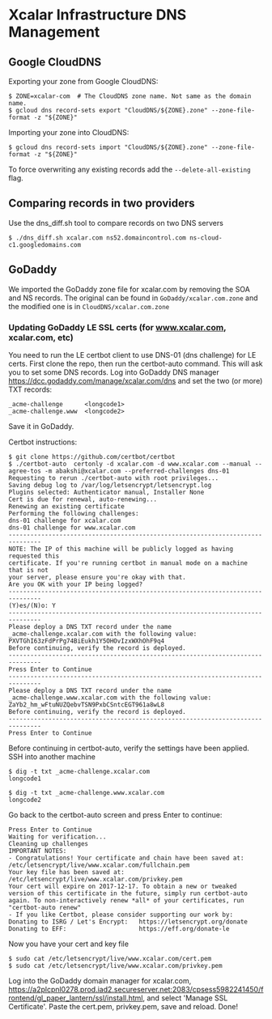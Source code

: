 # Xcalar Infrastructure DNS Management


## Google CloudDNS

Exporting your zone from Google CloudDNS:

    $ ZONE=xcalar-com  # The CloudDNS zone name. Not same as the domain name.
    $ gcloud dns record-sets export "CloudDNS/${ZONE}.zone" --zone-file-format -z "${ZONE}"


Importing your zone into CloudDNS:

    $ gcloud dns record-sets import "CloudDNS/${ZONE}.zone" --zone-file-format -z "${ZONE}"

To force overwriting any existing records add the `--delete-all-existing` flag.

## Comparing records in two providers

Use the dns_diff.sh tool to compare records on two DNS servers

    $ ./dns_diff.sh xcalar.com ns52.domaincontrol.com ns-cloud-c1.googledomains.com

## GoDaddy

We imported the GoDaddy zone file for xcalar.com by removing the SOA and NS records. The original
can be found in `GoDaddy/xcalar.com.zone` and the modified one is in `CloudDNS/xcalar.com.zone`

### Updating GoDaddy LE SSL certs (for www.xcalar.com, xcalar.com, etc)

You need to run the LE certbot client to use DNS-01 (dns challenge) for LE certs. First clone the
repo, then run the certbot-auto command. This will ask you to set some DNS records. Log into GoDaddy
DNS manager https://dcc.godaddy.com/manage/xcalar.com/dns and set the two (or more) TXT records:

    _acme-challenge      <longcode1>
    _acme-challenge.www  <longcode2>

Save it in GoDaddy.

Certbot instructions:

    $ git clone https://github.com/certbot/certbot
    $ ./certbot-auto  certonly -d xcalar.com -d www.xcalar.com --manual --agree-tos -m abakshi@xcalar.com --preferred-challenges dns-01
    Requesting to rerun ./certbot-auto with root privileges...
    Saving debug log to /var/log/letsencrypt/letsencrypt.log
    Plugins selected: Authenticator manual, Installer None
    Cert is due for renewal, auto-renewing...
    Renewing an existing certificate
    Performing the following challenges:
    dns-01 challenge for xcalar.com
    dns-01 challenge for www.xcalar.com
    -------------------------------------------------------------------------------
    NOTE: The IP of this machine will be publicly logged as having requested this
    certificate. If you're running certbot in manual mode on a machine that is not
    your server, please ensure you're okay with that.
    Are you OK with your IP being logged?
    -------------------------------------------------------------------------------
    (Y)es/(N)o: Y
    -------------------------------------------------------------------------------
    Please deploy a DNS TXT record under the name
    _acme-challenge.xcalar.com with the following value:
    PXVTGhI63zFdPrPg74BiEukh1Y5OHOvIzxWXhOhF9q4
    Before continuing, verify the record is deployed.
    -------------------------------------------------------------------------------
    Press Enter to Continue
    -------------------------------------------------------------------------------
    Please deploy a DNS TXT record under the name
    _acme-challenge.www.xcalar.com with the following value:
    ZaYb2_hm_wFtuNUZQebvTSN9PxbCSntcEGT961a8wL8
    Before continuing, verify the record is deployed.
    -------------------------------------------------------------------------------
    Press Enter to Continue

Before continuing in certbot-auto, verify the settings have been applied. SSH
into another machine

    $ dig -t txt _acme-challenge.xcalar.com
    longcode1

    $ dig -t txt _acme-challenge.www.xcalar.com
    longcode2


Go back to the certbot-auto screen and press Enter to continue:

    Press Enter to Continue
    Waiting for verification...
    Cleaning up challenges
    IMPORTANT NOTES:
    - Congratulations! Your certificate and chain have been saved at:
    /etc/letsencrypt/live/www.xcalar.com/fullchain.pem
    Your key file has been saved at:
    /etc/letsencrypt/live/www.xcalar.com/privkey.pem
    Your cert will expire on 2017-12-17. To obtain a new or tweaked
    version of this certificate in the future, simply run certbot-auto
    again. To non-interactively renew *all* of your certificates, run
    "certbot-auto renew"
    - If you like Certbot, please consider supporting our work by:
    Donating to ISRG / Let's Encrypt:   https://letsencrypt.org/donate
    Donating to EFF:                    https://eff.org/donate-le


Now you have your cert and key file

    $ sudo cat /etc/letsencrypt/live/www.xcalar.com/cert.pem
    $ sudo cat /etc/letsencrypt/live/www.xcalar.com/privkey.pem


Log into the GoDaddy domain manager for xcalar.com, https://a2plcpnl0278.prod.iad2.secureserver.net:2083/cpsess5982241450/frontend/gl_paper_lantern/ssl/install.html,
and select 'Manage SSL Certificate'. Paste the cert.pem, privkey.pem, save and reload. Done!

